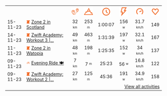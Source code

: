 <table>
    <tr>
        <th></th>
        <th></th>
        <th align="center"><img src="https://raw.githubusercontent.com/robiningelbrecht/strava-activities/master/public/distance.svg" width="30" alt="distance" title="distance"/></th>
        <th align="center"><img src="https://raw.githubusercontent.com/robiningelbrecht/strava-activities/master/public/elevation.svg" width="30" alt="elevation" title="elevation"/></th>
        <th align="center"><img src="https://raw.githubusercontent.com/robiningelbrecht/strava-activities/master/public/time.svg" width="30" alt="time" title="time"/></th>
        <th align="center"><img src="https://raw.githubusercontent.com/robiningelbrecht/strava-activities/master/public/average-watt.svg" width="30" alt="average watts" title="average watts"/></th>
        <th align="center"><img src="https://raw.githubusercontent.com/robiningelbrecht/strava-activities/master/public/average-speed.svg" width="30" alt="average speed" title="average speed"/></th>
        <th align="center"><img src="https://raw.githubusercontent.com/robiningelbrecht/strava-activities/master/public/heart-rate.svg" width="30" alt="average heart rate" title="average heart rate"/></th>
    </tr>
            <tr>
            <td>15-11-23</td>
            <td>
                <img src="https://raw.githubusercontent.com/robiningelbrecht/strava-activities/master/public/activity-virtual-ride.svg" width="12" alt="virtual ride" title="virtual ride"/>
                <a href="https://www.strava.com/activities/10224305733" title="Kcal: 538 | Gear: None ">Zone 2 in Scotland</a>
            </td>
            <td align="center">32 <sup><sub>km</sub></sup></td>
            <td align="center">253 <sup><sub>m</sub></sup></td>
            <td align="center">1:00:07</td>
            <td align="center">156 <sup><sub>w</sub></sup></td>
            <td align="center">31.7 <sup><sub>km/h</sub></sup></td>
            <td align="center">149</td>
        </tr>
            <tr>
            <td>14-11-23</td>
            <td>
                <img src="https://raw.githubusercontent.com/robiningelbrecht/strava-activities/master/public/activity-virtual-ride.svg" width="12" alt="virtual ride" title="virtual ride"/>
                <a href="https://www.strava.com/activities/10217807507" title="Kcal: 1036 | Gear: None ">Zwift Academy: Workout 3 |...</a>
            </td>
            <td align="center">49 <sup><sub>km</sub></sup></td>
            <td align="center">463 <sup><sub>m</sub></sup></td>
            <td align="center">1:31:39</td>
            <td align="center">197 <sup><sub>w</sub></sup></td>
            <td align="center">32.1 <sup><sub>km/h</sub></sup></td>
            <td align="center">167</td>
        </tr>
            <tr>
            <td>11-11-23</td>
            <td>
                <img src="https://raw.githubusercontent.com/robiningelbrecht/strava-activities/master/public/activity-virtual-ride.svg" width="12" alt="virtual ride" title="virtual ride"/>
                <a href="https://www.strava.com/activities/10200546300" title="Kcal: 743 | Gear: None ">Zone 2 in Watopia</a>
            </td>
            <td align="center">48 <sup><sub>km</sub></sup></td>
            <td align="center">198 <sup><sub>m</sub></sup></td>
            <td align="center">1:25:35</td>
            <td align="center">152 <sup><sub>w</sub></sup></td>
            <td align="center">34 <sup><sub>km/h</sub></sup></td>
            <td align="center">137</td>
        </tr>
            <tr>
            <td>09-11-23</td>
            <td>
                <img src="https://raw.githubusercontent.com/robiningelbrecht/strava-activities/master/public/activity-ride.svg" width="12" alt="virtual ride" title="virtual ride"/>
                <a href="https://www.strava.com/activities/10192762891" title="Kcal: 277 | Gear: None ">Evening Ride 🍽️</a>
            </td>
            <td align="center">7 <sup><sub>km</sub></sup></td>
            <td align="center">7 <sup><sub>m</sub></sup></td>
            <td align="center">25:23</td>
            <td align="center">56 <sup><sub>w</sub></sup></td>
            <td align="center">16.8 <sup><sub>km/h</sub></sup></td>
            <td align="center">122</td>
        </tr>
            <tr>
            <td>09-11-23</td>
            <td>
                <img src="https://raw.githubusercontent.com/robiningelbrecht/strava-activities/master/public/activity-virtual-ride.svg" width="12" alt="virtual ride" title="virtual ride"/>
                <a href="https://www.strava.com/activities/10189156919" title="Kcal: 500 | Gear: None ">Zwift Academy: Workout 2 |...</a>
            </td>
            <td align="center">27 <sup><sub>km</sub></sup></td>
            <td align="center">125 <sup><sub>m</sub></sup></td>
            <td align="center">45:36</td>
            <td align="center">191 <sup><sub>w</sub></sup></td>
            <td align="center">34.9 <sup><sub>km/h</sub></sup></td>
            <td align="center">158</td>
        </tr>
                <tr>
            <td colspan="8" align="right"><a href="https://github.com/robiningelbrecht/strava-activities#activities">View all activities</a></td>
        </tr>
    </table>
